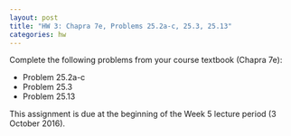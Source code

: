 ```yaml
---
layout: post
title: "HW 3: Chapra 7e, Problems 25.2a-c, 25.3, 25.13"
categories: hw
---
```


Complete the following problems from your course textbook (Chapra 7e):

- Problem 25.2a-c
- Problem 25.3
- Problem 25.13

This assignment is due at the beginning of the Week 5 lecture period (3 October 2016).
